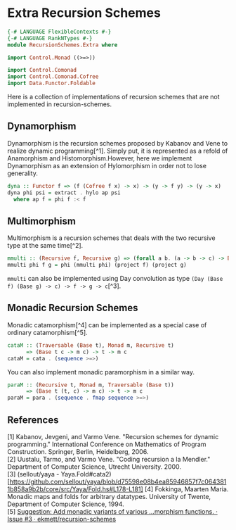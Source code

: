 # Extra Recursion Schemes

```hs
{-# LANGUAGE FlexibleContexts #-}
{-# LANGUAGE RankNTypes #-}
module RecursionSchemes.Extra where

import Control.Monad ((>=>))

import Control.Comonad
import Control.Comonad.Cofree
import Data.Functor.Foldable
```

Here is a collection of implementations of recursion schemes that are not implemented in recursion-schemes.

## Dynamorphism
Dynamorphism is the recursion schemes proposed by Kabanov and Vene to realize dynamic programming[^1]. Simply put, it is represented as a refold of Anamorphism and Histomorphism.However, here we implement Dynamorphism as an extension of Hylomorphism in order not to lose generality.

```hs
dyna :: Functor f => (f (Cofree f x) -> x) -> (y -> f y) -> (y -> x)
dyna phi psi = extract . hylo ap psi
  where ap f = phi f :< f
```

## Multimorphism

Multimorphism is a recursion schemes that deals with the two recursive type at the same time[^2].

```hs
mmulti :: (Recursive f, Recursive g) => (forall a b. (a -> b -> c) -> Base f a -> Base g b -> c) -> f -> g -> c
mmulti phi f g = phi (mmulti phi) (project f) (project g)
```

`mmulti` can also be implemented using Day convolution as type `(Day (Base f) (Base g) -> c) -> f -> g -> c`[^3].

## Monadic Recursion Schemes
Monadic catamorphism[^4] can be implemented as a special case of ordinary catamorphism[^5].

```hs
cataM :: (Traversable (Base t), Monad m, Recursive t)
      => (Base t c -> m c) -> t -> m c
cataM = cata . (sequence >=>)
```

You can also implement monadic paramorphism in a similar way.

```hs
paraM :: (Recursive t, Monad m, Traversable (Base t))
      => (Base t (t, c) -> m c) -> t -> m c
paraM = para . (sequence . fmap sequence >=>)
```


## References
[1] Kabanov, Jevgeni, and Varmo Vene. "Recursion schemes for dynamic programming." International Conference on Mathematics of Program Construction. Springer, Berlin, Heidelberg, 2006.  
[2] Uustalu, Tarmo, and Varmo Vene. "Coding recursion a la Mendler." Department of Computer Science, Utrecht University. 2000.  
[3] (sellout/yaya - Yaya.Fold#cata2)[https://github.com/sellout/yaya/blob/d75598e08b4ea85946857f7c0643811b858a9b2b/core/src/Yaya/Fold.hs#L178-L181]
[4] Fokkinga, Maarten Maria. Monadic maps and folds for arbitrary datatypes. University of Twente, Department of Computer Science, 1994.  
[5] [Suggestion: Add monadic variants of various ...morphism functions. · Issue #3 · ekmett/recursion-schemes](https://github.com/ekmett/recursion-schemes/issues/3)
